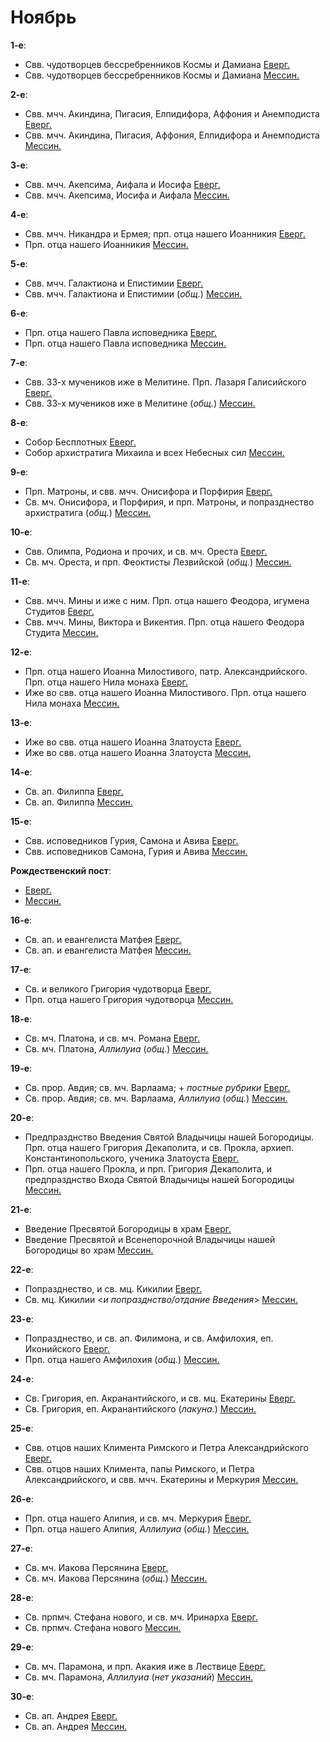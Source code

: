 
# Ноябрь

**1-е**: 
- Свв. чудотворцев бессребренников Космы и Дамиана [Еверг.](01_EUR.ru.md)
- Свв. чудотворцев бессребренников Космы и Дамиана [Мессин.](01_MES.ru.md)

**2-е**:
- Свв. мчч. Акиндина, Пигасия, Елпидифора, Аффония и Анемподиста [Еверг.](02_EUR.ru.md)
- Свв. мчч. Акиндина, Пигасия, Аффония, Елпидифора и Анемподиста [Мессин.](02_MES.ru.md)

**3-е**:
- Свв. мчч. Акепсима, Аифала и Иосифа [Еверг.](03_EUR.ru.md)
- Свв. мчч. Акепсима, Иосифа и Аифала [Мессин.](03_MES.ru.md)

**4-е**:
- Свв. мчч. Никандра и Ермея; прп. отца нашего Иоанникия [Еверг.](04_EUR.ru.md)
- Прп. отца нашего Иоанникия [Мессин.](04_MES.ru.md)

**5-е**:
- Свв. мчч. Галактиона и Епистимии [Еверг.](05_EUR.ru.md)
- Свв. мчч. Галактиона и Епистимии (*общ.*) [Мессин.](05_MES.ru.md)

**6-е**:
- Прп. отца нашего Павла исповедника [Еверг.](06_EUR.ru.md)
- Прп. отца нашего Павла исповедника [Мессин.](06_MES.ru.md)

**7-е**:
- Свв. 33-х мучеников иже в Мелитине. Прп. Лазаря Галисийского [Еверг.](06_EUR.ru.md)
- Свв. 33-х мучеников иже в Мелитине (*общ.*) [Мессин.](07_MES.ru.md)

**8-е**: 

- Собор Бесплотных [Еверг.](08_EUR.ru.md)
- Собор архистратига Михаила и всех Небесных сил [Мессин.](08_MES.ru.md)

**9-е**: 

- Прп. Матроны, и свв. мчч. Онисифора и Порфирия [Еверг.](09_EUR.ru.md) 
- Св. мч. Онисифора, и Порфирия, и прп. Матроны, и попразднество архистратига (*общ.*) [Мессин.](09_MES.ru.md) 

**10-е**: 

- Свв. Олимпа, Родиона и прочих, и св. мч. Ореста [Еверг.](10_EUR.ru.md)
- Св. мч. Ореста, и прп. Феоктисты Лезвийской (*общ.*) [Мессин.](10_MES.ru.md) 

**11-е**: 

- Свв. мчч. Мины и иже с ним. Прп. отца нашего Феодора, игумена Студитов [Еверг.](11_EUR.ru.md) 
- Свв. мчч. Мины, Виктора и Викентия. Прп. отца нашего Феодора Студита [Мессин.](11_MES.ru.md) 

**12-е**: 

- Прп. отца нашего Иоанна Милостивого, патр. Александрийского. Прп. отца нашего Нила монаха [Еверг.](12_EUR.ru.md) 
- Иже во свв. отца нашего Иоанна Милостивого. Прп. отца нашего Нила монаха [Мессин.](12_MES.ru.md) 

**13-е**: 

- Иже во свв. отца нашего Иоанна Златоуста [Еверг.](13_EUR.ru.md) 
- Иже во свв. отца нашего Иоанна Златоуста [Мессин.](13_MES.ru.md) 

**14-е**: 

- Св. ап. Филиппа [Еверг.](14_EUR.ru.md)
- Св. ап. Филиппа [Мессин.](14_MES.ru.md) 

**15-е**:

- Свв. исповедников Гурия, Самона и Авива [Еверг.](15_EUR.ru.md)
- Свв. исповедников Самона, Гурия и Авива [Мессин.](15_MES.ru.md)

**Рождественский пост**:

- [Еверг.](15_X_EUR.ru.md)
- [Мессин.](15_X_MES.ru.md)

**16-е**:

- Св. ап. и евангелиста Матфея [Еверг.](16_EUR.ru.md)
- Св. ап. и евангелиста Матфея [Мессин.](16_MES.ru.md)

**17-е**:

- Св. и великого Григория чудотворца [Еверг.](17_EUR.ru.md)
- Прп. отца нашего Григория чудотворца [Мессин.](17_MES.ru.md)

**18-е**:

- Св. мч. Платона, и св. мч. Романа [Еверг.](18_EUR.ru.md)
- Св. мч. Платона, *Аллилуиа* (*общ.*) [Мессин.](18_MES.ru.md)

**19-е**:

- Св. прор. Авдия; св. мч. Варлаама; + *постные рубрики* [Еверг.](19_EUR.ru.md)
- Св. прор. Авдия; св. мч. Варлаама, *Аллилуиа* (*общ.*) [Мессин.](19_MES.ru.md)

**20-е**: 

- Предпразднство Введения Святой Владычицы нашей Богородицы. Прп. отца нашего Григория Декаполита, 
и св. Прокла, архиеп. Константинопольского, ученика Златоуста [Еверг.](20_EUR.ru.md)
- Прп. отца нашего Прокла, и прп. Григория Декаполита, и предпразднство Входа Святой Владычицы нашей Богородицы [Мессин.](20_MES.ru.md)

**21-е**: 

- Введение Пресвятой Богородицы в храм [Еверг.](21_EUR.ru.md)
- Введение Пресвятой и Всенепорочной Владычицы нашей Богородицы во храм [Мессин.](21_MES.ru.md)

**22-е**: 

- Попразднество, и св. мц. Кикилии [Еверг.](22_EUR.ru.md)
- Св. мц. Кикилии <*и попразднство/отдание Введения*> [Мессин.](22_MES.ru.md)

**23-е**: 

- Попразднество, и св. ап. Филимона, и св. Амфилохия, еп. Иконийского [Еверг.](23_EUR.ru.md)
- Прп. отца нашего Амфилохия (*общ.*) [Мессин.](23_MES.ru.md)

**24-е**: 

- Св. Григория, еп. Акранантийского, и св. мц. Екатерины [Еверг.](24_EUR.ru.md)
- Св. Григория, еп. Акранантийского (*лакуна.*) [Мессин.](24_MES.ru.md)

**25-е**:

- Свв. отцов наших Климента Римского и Петра Александрийского [Еверг.](25_EUR.ru.md)
- Свв. отцов наших Климента, папы Римского, и Петра Александрийского, и свв. мчч. Екатерины и Меркурия [Мессин.](25_MES.ru.md)

**26-е**:

- Прп. отца нашего Алипия, и св. мч. Меркурия [Еверг.](26_EUR.ru.md)
- Прп. отца нашего Алипия, *Аллилуиа* (*общ.*) [Мессин.](26_MES.ru.md)

**27-е**:

- Св. мч. Иакова Персянина [Еверг.](27_EUR.ru.md)
- Св. мч. Иакова Персянина (*общ.*) [Мессин.](27_MES.ru.md)

**28-е**:

- Св. прпмч. Стефана нового, и св. мч. Иринарха [Еверг.](28_EUR.ru.md)
- Св. прпмч. Стефана нового [Мессин.](28_MES.ru.md)

**29-е**:

- Св. мч. Парамона, и прп. Акакия иже в Лествице [Еверг.](29_EUR.ru.md)
- Св. мч. Парамона, *Аллилуиа* (*нет указаний*) [Мессин.](29_MES.ru.md)

**30-е**:

- Св. ап. Андрея [Еверг.](30_EUR.ru.md)
- Св. ап. Андрея [Мессин.](30_MES.ru.md)
